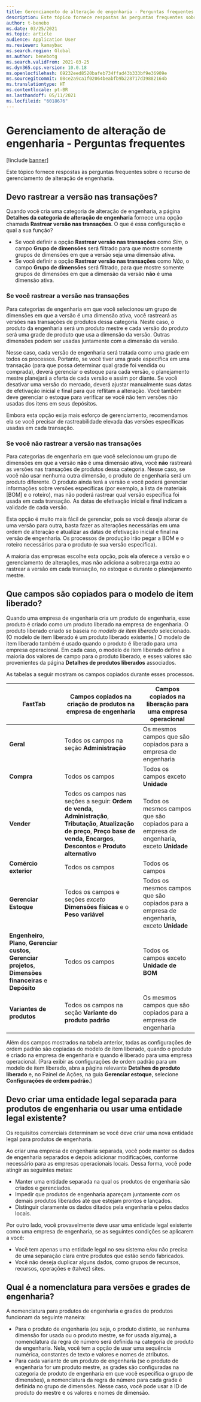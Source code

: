 ```yaml
---
title: Gerenciamento de alteração de engenharia - Perguntas frequentes
description: Este tópico fornece respostas às perguntas frequentes sobre o recurso de gerenciamento de alteração de engenharia.
author: t-benebo
ms.date: 03/25/2021
ms.topic: article
audience: Application User
ms.reviewer: kamaybac
ms.search.region: Global
ms.author: benebotg
ms.search.validFrom: 2021-03-25
ms.dyn365.ops.version: 10.0.18
ms.openlocfilehash: 69232eed8520bafeb734ffad43b333bf9e36909e
ms.sourcegitcommit: 08ce2a9ca1f02064beabfb9b228717d39882164b
ms.translationtype: HT
ms.contentlocale: pt-BR
ms.lasthandoff: 05/11/2021
ms.locfileid: "6018676"
---
```

# <a name="engineering-change-management-faq"></a>Gerenciamento de alteração de engenharia - Perguntas frequentes

[!include [banner](../includes/banner.md)]

Este tópico fornece respostas às perguntas frequentes sobre o recurso de gerenciamento de alteração de engenharia.

## <a name="should-i-track-the-version-in-transactions"></a>Devo rastrear a versão nas transações?

Quando você cria uma categoria de alteração de engenharia, a página **Detalhes da categoria de alteração de engenharia** fornece uma opção chamada **Rastrear versão nas transações**. O que é essa configuração e qual a sua função?

- Se você definir a opção **Rastrear versão nas transações** como *Sim*, o campo **Grupo de dimensões** será filtrado para que mostre somente grupos de dimensões em que a versão seja uma dimensão ativa.
- Se você definir a opção **Rastrear versão nas transações** como *Não*, o campo **Grupo de dimensões** será filtrado, para que mostre somente grupos de dimensões em que a dimensão da versão **não** é uma dimensão ativa.

### <a name="if-you-track-the-version-in-transactions"></a>Se você rastrear a versão nas transações

Para categorias de engenharia em que você selecionou um grupo de dimensões em que a versão é uma dimensão ativa, você rastreará as versões nas transações de produtos dessa categoria. Neste caso, o produto da engenharia será um produto mestre e cada versão do produto será uma grade de produto que usa a dimensão da versão. Outras dimensões podem ser usadas juntamente com a dimensão da versão.

Nesse caso, cada versão de engenharia será tratada como uma grade em todos os processos. Portanto, se você tiver uma grade específica em uma transação (para que possa determinar qual grade foi vendida ou comprada), deverá gerenciar o estoque para cada versão, o planejamento mestre planejará a oferta de cada versão e assim por diante. Se você desativar uma versão do mercado, deverá ajustar manualmente suas datas de efetivação inicial e final para que reflitam a alteração. Você também deve gerenciar o estoque para verificar se você não tem versões não usadas dos itens em seus depósitos.

Embora esta opção exija mais esforço de gerenciamento, recomendamos ela se você precisar de rastreabilidade elevada das versões específicas usadas em cada transação.

### <a name="if-you-dont-track-the-version-in-transactions"></a>Se você não rastrear a versão nas transações

Para categorias de engenharia em que você selecionou um grupo de dimensões em que a versão **não** é uma dimensão ativa, você **não** rastreará as versões nas transações de produtos dessa categoria. Nesse caso, se você não usar nenhuma outra dimensão, o produto de engenharia será um produto diferente. O produto ainda terá a versão e você poderá gerenciar informações sobre versões específicas (por exemplo, a lista de materiais \[BOM] e o roteiro), mas não poderá rastrear qual versão específica foi usada em cada transação. As datas de efetivação inicial e final indicam a validade de cada versão.

Esta opção é muito mais fácil de gerenciar, pois se você deseja alterar de uma versão para outra, basta fazer as alterações necessárias em uma ordem de alteração e atualizar as datas de efetivação inicial e final na versão de engenharia. Os processos de produção irão pegar a BOM e o roteiro necessários para o produto (e sua versão específica).

A maioria das empresas escolhe esta opção, pois ela oferece a versão e o gerenciamento de alterações, mas não adiciona a sobrecarga extra ao rastrear a versão em cada transação, no estoque e durante o planejamento mestre.

## <a name="which-fields-are-copied-to-the-released-item-template"></a>Que campos são copiados para o modelo de item liberado?

Quando uma empresa de engenharia cria um produto de engenharia, esse produto é criado como um produto liberado na empresa de engenharia. O produto liberado criado se baseia no *modelo de item liberado* selecionado. (O modelo de item liberado é um produto liberado existente.) O modelo de item liberado também é usado quando o produto é liberado para uma empresa operacional. Em cada caso, o modelo de item liberado define a maioria dos valores de campo para o produto liberado, e esses valores são provenientes da página **Detalhes de produtos liberados** associados.

As tabelas a seguir mostram os campos copiados durante esses processos.

| FastTab | Campos copiados na criação de produtos na empresa de engenharia | Campos copiados na liberação para uma empresa operacional |
|---|---|---|
| **Geral** | Todos os campos na seção **Administração** | Os mesmos campos que são copiados para a empresa de engenharia |
| **Compra** | Todos os campos | Todos os campos exceto **Unidade** |
| **Vender** | Todos os campos nas seções a seguir: **Ordem de venda**, **Administração**, **Tributação**, **Atualização de preço**, **Preço base de venda**, **Encargos**, **Descontos** e **Produto alternativo** | Todos os mesmos campos que são copiados para a empresa de engenharia, exceto **Unidade** |
| **Comércio exterior** | Todos os campos | Todos os campos |
| **Gerenciar Estoque** | Todos os campos e seções *exceto* **Dimensões físicas** e o **Peso variável** | Todos os mesmos campos que são copiados para a empresa de engenharia, exceto **Unidade** |
| **Engenheiro**, **Plano**, **Gerenciar custos**, **Gerenciar projetos**, **Dimensões financeiras** e **Depósito** | Todos os campos | Todos os campos exceto **Unidade de BOM** |
| **Variantes de produtos** | Todos os campos na seção **Variante do produto padrão** | Os mesmos campos que são copiados para a empresa de engenharia |

Além dos campos mostrados na tabela anterior, todas as configurações de ordem padrão são copiadas do modelo de item liberado, quando o produto é criado na empresa de engenharia e quando é liberado para uma empresa operacional. (Para exibir as configurações de ordem padrão para um modelo de item liberado, abra a página relevante **Detalhes do produto liberado** e, no Painel de Ações, na guia **Gerenciar estoque**, selecione **Configurações de ordem padrão**.)

## <a name="should-i-create-a-separate-legal-entity-for-engineering-products-or-use-an-existing-legal-entity"></a>Devo criar uma entidade legal separada para produtos de engenharia ou usar uma entidade legal existente?

Os requisitos comerciais determinam se você deve criar uma nova entidade legal para produtos de engenharia.

Ao criar uma empresa de engenharia separada, você pode manter os dados de engenharia separados e depois adicionar modificações, conforme necessário para as empresas operacionais locais. Dessa forma, você pode atingir as seguintes metas:

- Manter uma entidade separada na qual os produtos de engenharia são criados e gerenciados.
- Impedir que produtos de engenharia apareçam juntamente com os demais produtos liberados até que estejam prontos e lançados.
- Distinguir claramente os dados ditados pela engenharia e pelos dados locais.

Por outro lado, você provavelmente deve usar uma entidade legal existente como uma empresa de engenharia, se as seguintes condições se aplicarem a você:

- Você tem apenas uma entidade legal no seu sistema e/ou não precisa de uma separação clara entre produtos que estão sendo fabricados.
- Você não deseja duplicar alguns dados, como grupos de recursos, recursos, operações e (talvez) sites.

## <a name="what-is-the-nomenclature-for-engineering-versions-and-variants"></a>Qual é a nomenclatura para versões e grades de engenharia?

A nomenclatura para produtos de engenharia e grades de produtos funcionam da seguinte maneira:

- Para o produto de engenharia (ou seja, o produto distinto, se nenhuma dimensão for usada ou o produto mestre, se for usada alguma), a nomenclatura da regra de número será definida na categoria de produto de engenharia. Nela, você tem a opção de usar uma sequência numérica, constantes de texto e valores e nomes de atributos.
- Para cada variante de um produto de engenharia (se o produto de engenharia for um produto mestre, as grades são configuradas na categoria de produto de engenharia em que você especifica o grupo de dimensões), a nomenclatura da regra de número para cada grade é definida no grupo de dimensões. Nesse caso, você pode usar a ID de produto do mestre e os valores e nomes de dimensão.
